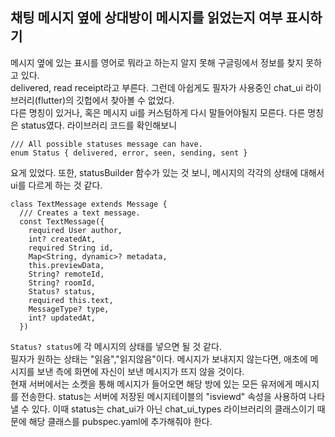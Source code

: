 ## 채팅 메시지 옆에 상대방이 메시지를 읽었는지 여부 표시하기
메시지 옆에 있는 표시를 영어로 뭐라고 하는지 알지 못해 구글링에서 정보를 찾지 못하고 있다.<br>
delivered, read receipt라고 부른다. 그런데 아쉽게도 필자가 사용중인 chat_ui 라이브러리(flutter)의 깃헙에서 찾아볼 수 없었다.<br>
다른 명칭이 있거나, 혹은 메시지 ui를 커스텀하게 다시 말들어야될지 모른다.
다른 명칭은 status였다. 라이브러리 코드를 확인해보니

```
/// All possible statuses message can have.
enum Status { delivered, error, seen, sending, sent }
```
요게 있었다. 또한, statusBuilder 함수가 있는 것 보니, 메시지의 각각의 상태에 대해서 ui를 다르게 하는 것 같다.<br>

```
class TextMessage extends Message {
  /// Creates a text message.
  const TextMessage({
    required User author,
    int? createdAt,
    required String id,
    Map<String, dynamic>? metadata,
    this.previewData,
    String? remoteId,
    String? roomId,
    Status? status,
    required this.text,
    MessageType? type,
    int? updatedAt,
  }) 
```
```Status? status```에 각 메시지의 상태를 넣으면 될 것 같다.<br>
필자가 원하는 상태는 "읽음","읽지않음"이다. 메시지가 보내지지 않는다면, 애초에 메시지를 보낸 측에 화면에 자신이 보낸 메시지가 뜨지 않을 것이다.<br>
현재 서버에서는 소켓을 통해 메시지가 들어오면 해당 방에 있는 모든 유저에게 메시지를 전송한다.
status는 서버에 저장된 메시지테이블의 "isviewd" 속성을 사용하여 나타낼 수 있다. 
이때 status는 chat_ui가 아닌 chat_ui_types 라이브러리의 클래스이기 때문에 해당 클래스를 pubspec.yaml에 추가해줘야 한다.
